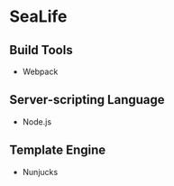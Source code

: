 # SeaLife

## Build Tools
- Webpack


## Server-scripting Language
- Node.js

## Template Engine
- Nunjucks
